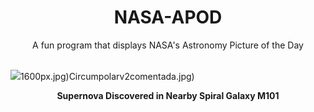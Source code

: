 <div align="center">
  <h1>
    NASA-APOD
  </h1>
</div>
  
<div align="center">
  A fun program that displays NASA's Astronomy Picture of the Day
</div>

<br>

![](https://apod.nasa.gov/apod/image/2305/M101Sn_Stocks_after_2560.jpg)1600px.jpg)Circumpolarv2comentada.jpg)

<p align = "center">
  <b>Supernova Discovered in Nearby Spiral Galaxy M101</b>
</p>
